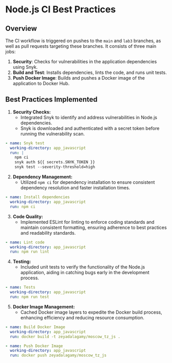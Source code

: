 # Node.js CI Best Practices

## Overview

The CI workflow is triggered on pushes to the `main` and `lab3` branches, as well as pull requests targeting these branches. It consists of three main jobs:

1. **Security**: Checks for vulnerabilities in the application dependencies using Snyk.
2. **Build and Test**: Installs dependencies, lints the code, and runs unit tests.
3. **Push Docker Image**: Builds and pushes a Docker image of the application to Docker Hub.

## Best Practices Implemented

1. **Security Checks:**
   - Integrated Snyk to identify and address vulnerabilities in Node.js dependencies.
   - Snyk is downloaded and authenticated with a secret token before running the vulnerability scan.

```yaml
- name: Snyk test
  working-directory: app_javascript
  run: |
    npm ci
    snyk auth ${{ secrets.SNYK_TOKEN }}
    snyk test --severity-threshold=high
```

2. **Dependency Management:**
   - Utilized `npm ci` for dependency installation to ensure consistent dependency resolution and faster installation times.

```yaml
- name: Install dependencies
  working-directory: app_javascript
  run: npm ci
```

3. **Code Quality:**
   - Implemented ESLint for linting to enforce coding standards and maintain consistent formatting, ensuring adherence to best practices and readability standards.

```yaml
- name: Lint code
  working-directory: app_javascript
  run: npm run lint
```

4. **Testing:**
   - Included unit tests to verify the functionality of the Node.js application, aiding in catching bugs early in the development process.

```yaml
- name: Tests
  working-directory: app_javascript
  run: npm run test
```

5. **Docker Image Management:**
   - Cached Docker image layers to expedite the Docker build process, enhancing efficiency and reducing resource consumption.

```yaml
- name: Build Docker Image
  working-directory: app_javascript
  run: docker build -t zeyadalagamy/moscow_tz_js .
```

```yaml
- name: Push Docker Image
  working-directory: app_javascript
  run: docker push zeyadalagamy/moscow_tz_js
```
